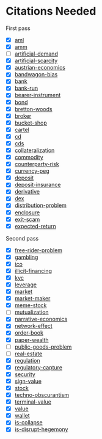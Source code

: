 # Citations Needed
First pass

- [x] [aml](../concepts/aml.md)
- [x] [amm](../concepts/amm.md)
- [ ] [artificial-demand](../concepts/artificial-demand.md)
- [x] [artificial-scarcity](../concepts/artificial-scarcity.md)
- [x] [austrian-economics](../concepts/austrian-economics.md)
- [x] [bandwagon-bias](../concepts/bandwagon-bias.md)
- [x] [bank](../concepts/bank.md)
- [x] [bank-run](../concepts/bank.md)
- [x] [bearer-instrument](../concepts/bearer-instrument.md)
- [x] [bond](../concepts/bond.md)
- [x] [bretton-woods](../concepts/bretton-woods.md)
- [x] [broker](../concepts/broker.md)
- [x] [bucket-shop](../concepts/bucket-shop.md)
- [x] [cartel](../concepts/cartel.md)
- [x] [cd](../concepts/cd.md)
- [x] [cds](../concepts/cds.md)
- [x] [collateralization](../concepts/collateralization.md)
- [x] [commodity](../concepts/commodity.md)
- [x] [counterparty-risk](../concepts/counterparty-risk.md)
- [x] [currency-peg](../concepts/currency-peg.md)
- [x] [deposit](../concepts/deposit.md)
- [x] [deposit-insurance](../concepts/deposit-insurance.md)
- [x] [derivative](../concepts/derivative.md)
- [x] [dex](../concepts/dex.md)
- [x] [distribution-problem](../concepts/distribution-problem.md)
- [x] [enclosure](../concepts/enclosure.md)
- [x] [exit-scam](../concepts/exit-scam.md)
- [x] [expected-return](../concepts/expected-return.md)

Second pass

- [x] [free-rider-problem](../concepts/free-rider-problem.md)
- [x] [gambling](../concepts/gambling.md)
- [x] [ico](../concepts/ico.md)
- [x] [illicit-financing](../concepts/illicit-financing.md)
- [x] [kyc](../concepts/kyc.md)
- [x] [leverage](../concepts/leverage.md)
- [x] [market](../concepts/market.md)
- [x] [market-maker](../concepts/market-maker.md)
- [x] [meme-stock](../concepts/meme-stock.md)
- [ ] [mutualization](../concepts/mutualization.md)
- [x] [narrative-economics](../concepts/narrative-economics.md)
- [x] [network-effect](../concepts/network-effect.md)
- [x] [order-book](../concepts/order-book.md)
- [x] [paper-wealth](../concepts/paper-wealth.md)
- [ ] [public-goods-problem](../concepts/public-goods-problem.md)
- [ ] [real-estate](../concepts/real-estate.md)
- [x] [regulation](../concepts/regulation.md)
- [x] [regulatory-capture](../concepts/regulatory-capture.md)
- [x] [security](../concepts/security.md)
- [x] [sign-value](../concepts/sign-value.md)
- [x] [stock](../concepts/stock.md)
- [x] [techno-obscurantism](../concepts/techno-obscurantism.md)
- [x] [terminal-value](../concepts/terminal-value.md)
- [x] [value](../concepts/value.md)
- [x] [wallet](../concepts/wallet.md)
- [x] [is-collapse](../claims/is-collapse.md)
- [x] [is-disrupt-hegemony](../claims/is-disrupt-hegemony.md)
